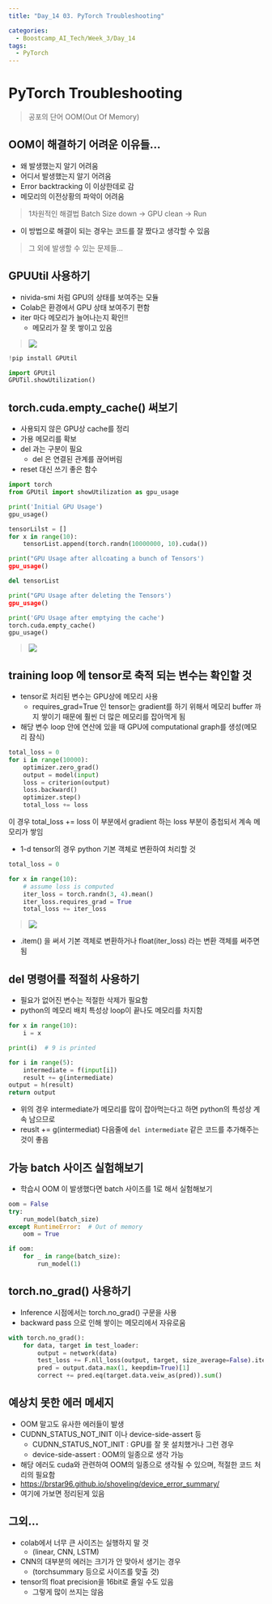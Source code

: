 ```yaml
---
title: "Day_14 03. PyTorch Troubleshooting"

categories:
  - Boostcamp_AI_Tech/Week_3/Day_14
tags:
  - PyTorch
---
```


# PyTorch Troubleshooting

> 공포의 단어 OOM(Out Of Memory)

## OOM이 해결하기 어려운 이유들...

- 왜 발생했는지 알기 어려움
- 어디서 발생했는지 알기 어려움
- Error backtracking 이 이상한데로 감
- 메모리의 이전상황의 파악이 어려움

> 1차원적인 해결법 Batch Size down -> GPU clean -> Run

- 이 방법으로 해결이 되는 경우는 코드를 잘 짰다고 생각할 수 있음

> 그 외에 발생할 수 있는 문제들...

## GPUUtil 사용하기

- nivida-smi 처럼 GPU의 상태를 보여주는 모듈
- Colab은 환경에서 GPU 상태 보여주기 편함
- iter 마다 메모리가 늘어나는지 확인!!
  - 메모리가 잘 못 쌓이고 있음

> ![]({{site.url}}/assets/images/2021-08-20-11-50-01.png)

```python
!pip install GPUtil

import GPUtil
GPUTil.showUtilization()
```

## torch.cuda.empty_cache() 써보기

- 사용되지 않은 GPU상 cache를 정리
- 가용 메모리를 확보
- del 과는 구분이 필요
  - del 은 연결된 관계를 끊어버림
- reset 대신 쓰기 좋은 함수

```python
import torch
from GPUtil import showUtilization as gpu_usage

print('Initial GPU Usage')
gpu_usage()

tensorLilst = []
for x in range(10):
    tensorList.append(torch.randn(10000000, 10).cuda())

print("GPU Usage after allcoating a bunch of Tensors')
gpu_usage()

del tensorList

print("GPU Usage after deleting the Tensors')
gpu_usage()

print('GPU Usage after emptying the cache')
torch.cuda.empty_cache()
gpu_usage()
```

> ![]({{site.url}}/assets/images/2021-08-20-11-54-19.png)

## training loop 에 tensor로 축적 되는 변수는 확인할 것

- tensor로 처리된 변수는 GPU상에 메모리 사용
  - requires_grad=True 인 tensor는 gradient를 하기 위해서 메모리 buffer 까지 쌓이기 때문에 훨씬 더 많은 메모리를 잡아먹게 됨
- 해당 변수 loop 안에 연산에 있을 때 GPU에 computational graph를 생성(메모리 잠식)

```python
total_loss = 0
for i in range(10000):
    optimizer.zero_grad()
    output = model(input)
    loss = criterion(output)
    loss.backward()
    optimizer.step()
    total_loss += loss
```

이 경우 total_loss += loss 이 부분에서 gradient 하는 loss 부분이 중첩되서 계속 메모리가 쌓임

- 1-d tensor의 경우 python 기본 객체로 변환하여 처리할 것

```python
total_loss = 0

for x in range(10):
    # assume loss is computed
    iter_loss = torch.randn(3, 4).mean()
    iter_loss.requires_grad = True
    total_loss += iter_loss
```

> ![]({{site.url}}/assets/images/2021-08-20-12-01-09.png)

- .item() 을 써서 기본 객체로 변환하거나 float(iter_loss) 라는 변환 객체를 써주면 됨

## del 명령어를 적절히 사용하기

- 필요가 없어진 변수는 적절한 삭제가 필요함
- python의 메모리 배치 특성상 loop이 끝나도 메모리를 차지함

```python
for x in range(10):
    i = x

print(i)  # 9 is printed
```

```python
for i in range(5):
    intermediate = f(input[i])
    result += g(intermediate)
output = h(result)
return output
```

- 위의 경우 intermediate가 메모리를 많이 잡아먹는다고 하면 python의 특성상 계속 남으므로 
- reuslt += g(intermediat) 다음줄에 `del intermediate` 같은 코드를 추가해주는 것이 좋음

## 가능 batch 사이즈 실험해보기

- 학습시 OOM 이 발생했다면 batch 사이즈를 1로 해서 실험해보기

```python
oom = False
try:
    run_model(batch_size)
except RuntimeError:  # Out of memory
    oom = True

if oom:
    for _ in range(batch_size):
        run_model(1)
```

## torch.no_grad() 사용하기

- Inference 시점에서는 torch.no_grad() 구문을 사용
- backward pass 으로 인해 쌓이는 메모리에서 자유로움

```python
with torch.no_grad():
    for data, target in test_loader:
        output = network(data)
        test_loss += F.nll_loss(output, target, size_average=False).item()
        pred = output.data.max(1, keepdim=True)[1]
        correct += pred.eq(target.data.veiw_as(pred)).sum()
```

## 예상치 못한 에러 메세지

- OOM 말고도 유사한 에러들이 발생
- CUDNN_STATUS_NOT_INIT 이나 device-side-assert 등
  - CUDNN_STATUS_NOT_INIT : GPU를 잘 못 설치했거나 그런 경우
  - device-side-assert : OOM의 일종으로 생각 가능
- 해당 에러도 cuda와 관련하여 OOM의 일종으로 생각될 수 있으며, 적절한 코드 처리의 필요함
- https://brstar96.github.io/shoveling/device_error_summary/
- 여기에 가보면 정리된게 있음

## 그외...

- colab에서 너무 큰 사이즈는 실행하지 말 것
  - (linear, CNN, LSTM)
- CNN의 대부분의 에러는 크기가 안 맞아서 생기는 경우
  - (torchsummary 등으로 사이즈를 맞출 것)
- tensor의 float precision을 16bit로 줄일 수도 있음
  - 그렇게 많이 쓰지는 않음
